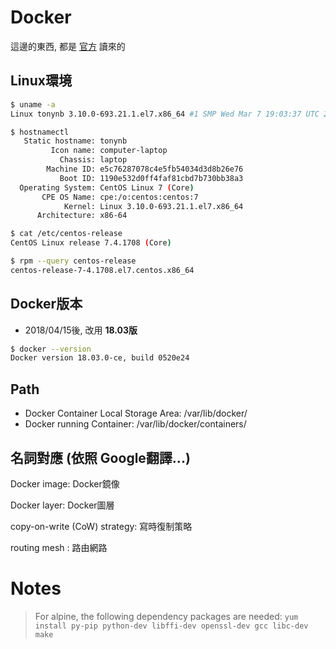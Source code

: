 # Docker

這邊的東西, 都是 [官方](https://docs.docker.com/) 讀來的


## Linux環境

```sh
$ uname -a
Linux tonynb 3.10.0-693.21.1.el7.x86_64 #1 SMP Wed Mar 7 19:03:37 UTC 2018 x86_64 x86_64 x86_64 GNU/Linux

$ hostnamectl
   Static hostname: tonynb
         Icon name: computer-laptop
           Chassis: laptop
        Machine ID: e5c76287078c4e5fb54034d3d8b26e76
           Boot ID: 1190e532d0ff4faf81cbd7b730bb38a3
  Operating System: CentOS Linux 7 (Core)
       CPE OS Name: cpe:/o:centos:centos:7
            Kernel: Linux 3.10.0-693.21.1.el7.x86_64
      Architecture: x86-64

$ cat /etc/centos-release
CentOS Linux release 7.4.1708 (Core)

$ rpm --query centos-release
centos-release-7-4.1708.el7.centos.x86_64
```


## Docker版本

- 2018/04/15後, 改用 **18.03版**

```sh
$ docker --version
Docker version 18.03.0-ce, build 0520e24
```


## Path

- Docker Container Local Storage Area: /var/lib/docker/
- Docker running Container: /var/lib/docker/containers/


## 名詞對應 (依照 Google翻譯...)

Docker image: Docker鏡像

Docker layer: Docker圖層

copy-on-write (CoW) strategy: 寫時復制策略

routing mesh : 路由網路


# Notes

> For alpine, the following dependency packages are needed: `yum install py-pip python-dev libffi-dev openssl-dev gcc libc-dev make`